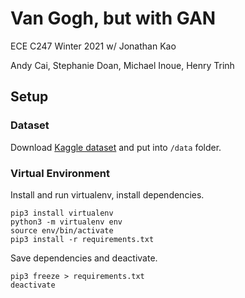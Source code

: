 # Van Gogh, but with GAN

ECE C247 Winter 2021 w/ Jonathan Kao

Andy Cai, Stephanie Doan, Michael Inoue, Henry Trinh

## Setup

### Dataset
Download [Kaggle dataset](https://www.kaggle.com/ipythonx/van-gogh-paintings) and put into `/data` folder.

### Virtual Environment

Install and run virtualenv, install dependencies.
```
pip3 install virtualenv
python3 -m virtualenv env
source env/bin/activate
pip3 install -r requirements.txt
```

Save dependencies and deactivate.
```
pip3 freeze > requirements.txt
deactivate
```
